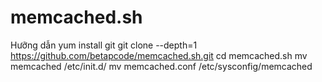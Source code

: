 # memcached.sh
Hưỡng dẫn 
yum install git
git clone --depth=1 https://github.com/betapcode/memcached.sh.git
cd memcached.sh
mv memcached /etc/init.d/
mv memcached.conf /etc/sysconfig/memcached
